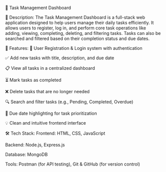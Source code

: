 📝 Task Management Dashboard


📌 Description:
The Task Management Dashboard is a full-stack web application designed to help users manage their daily tasks efficiently. It allows users to register, log in, and perform core task operations like adding, viewing, completing, deleting, and filtering tasks. Tasks can also be searched and filtered based on their completion status and due dates.

🚀 Features:
🧾 User Registration & Login system with authentication

✅ Add new tasks with title, description, and due date

📋 View all tasks in a centralized dashboard

⏳ Mark tasks as completed

❌ Delete tasks that are no longer needed

🔍 Search and filter tasks (e.g., Pending, Completed, Overdue)

📅 Due date highlighting for task prioritization

💡 Clean and intuitive frontend interface


🛠️ Tech Stack:
Frontend: HTML, CSS, JavaScript

Backend: Node.js, Express.js

Database: MongoDB

Tools: Postman (for API testing), Git & GitHub (for version control)
